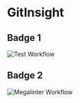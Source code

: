 # GitInsight

## Badge 1

![Test Workflow](https://github.com/Grumlebob/GitInsight/actions/workflows/buildAndTest.yml/badge.svg)

## Badge 2

![Megalinter Workflow](https://github.com/Grumlebob/GitInsight/actions/workflows/workflows/mega-linter.yml/badge.svg)
